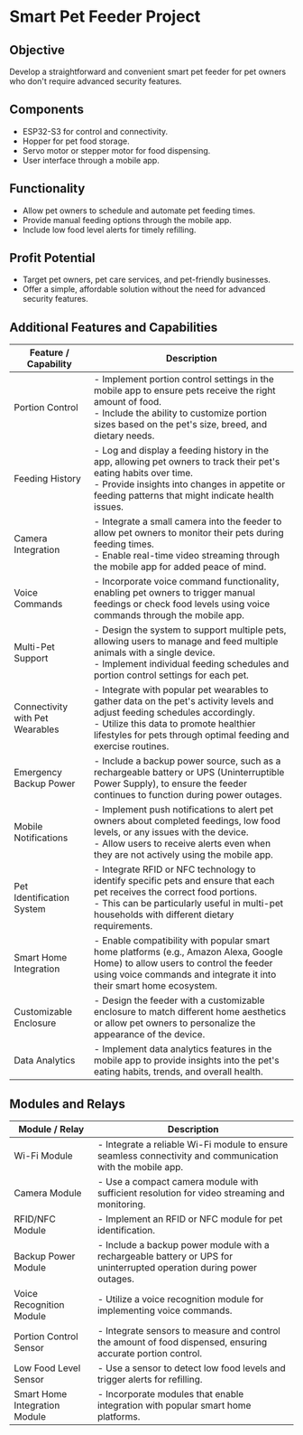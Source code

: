 # Smart Pet Feeder Project

## Objective
Develop a straightforward and convenient smart pet feeder for pet owners who don't require advanced security features.

## Components
- ESP32-S3 for control and connectivity.
- Hopper for pet food storage.
- Servo motor or stepper motor for food dispensing.
- User interface through a mobile app.

## Functionality
- Allow pet owners to schedule and automate pet feeding times.
- Provide manual feeding options through the mobile app.
- Include low food level alerts for timely refilling.

## Profit Potential
- Target pet owners, pet care services, and pet-friendly businesses.
- Offer a simple, affordable solution without the need for advanced security features.

## Additional Features and Capabilities

| Feature / Capability                       | Description                                                                                                                                                                                                                                                                                                                                                                                                           |
| ------------------------------------------ | --------------------------------------------------------------------------------------------------------------------------------------------------------------------------------------------------------------------------------------------------------------------------------------------------------------------------------------------------------------------------------------------------------------------- |
| Portion Control                            | - Implement portion control settings in the mobile app to ensure pets receive the right amount of food. <br> - Include the ability to customize portion sizes based on the pet's size, breed, and dietary needs.                                                                                                                                                                                                      |
| Feeding History                            | - Log and display a feeding history in the app, allowing pet owners to track their pet's eating habits over time. <br> - Provide insights into changes in appetite or feeding patterns that might indicate health issues.                                                                                                                                                                                            |
| Camera Integration                         | - Integrate a small camera into the feeder to allow pet owners to monitor their pets during feeding times. <br> - Enable real-time video streaming through the mobile app for added peace of mind.                                                                                                                                                                                                              |
| Voice Commands                             | - Incorporate voice command functionality, enabling pet owners to trigger manual feedings or check food levels using voice commands through the mobile app.                                                                                                                                                                                                                                                          |
| Multi-Pet Support                          | - Design the system to support multiple pets, allowing users to manage and feed multiple animals with a single device. <br> - Implement individual feeding schedules and portion control settings for each pet.                                                                                                                                                                                                    |
| Connectivity with Pet Wearables            | - Integrate with popular pet wearables to gather data on the pet's activity levels and adjust feeding schedules accordingly. <br> - Utilize this data to promote healthier lifestyles for pets through optimal feeding and exercise routines.                                                                                                                                                                       |
| Emergency Backup Power                     | - Include a backup power source, such as a rechargeable battery or UPS (Uninterruptible Power Supply), to ensure the feeder continues to function during power outages.                                                                                                                                                                                                                                             |
| Mobile Notifications                      | - Implement push notifications to alert pet owners about completed feedings, low food levels, or any issues with the device. <br> - Allow users to receive alerts even when they are not actively using the mobile app.                                                                                                                                                                                                |
| Pet Identification System                  | - Integrate RFID or NFC technology to identify specific pets and ensure that each pet receives the correct food portions. <br> - This can be particularly useful in multi-pet households with different dietary requirements.                                                                                                                                                                                         |
| Smart Home Integration                     | - Enable compatibility with popular smart home platforms (e.g., Amazon Alexa, Google Home) to allow users to control the feeder using voice commands and integrate it into their smart home ecosystem.                                                                                                                                                                                                           |
| Customizable Enclosure                     | - Design the feeder with a customizable enclosure to match different home aesthetics or allow pet owners to personalize the appearance of the device.                                                                                                                                                                                                                                                               |
| Data Analytics                             | - Implement data analytics features in the mobile app to provide insights into the pet's eating habits, trends, and overall health.                                                                                                                                                                                                                                                                                 |

## Modules and Relays

| Module / Relay                              | Description                                                                                                                                                                                                                                                                                                                                                                                                          |
| ------------------------------------------- | --------------------------------------------------------------------------------------------------------------------------------------------------------------------------------------------------------------------------------------------------------------------------------------------------------------------------------------------------------------------------------------------------------------------- |
| Wi-Fi Module                                | - Integrate a reliable Wi-Fi module to ensure seamless connectivity and communication with the mobile app.                                                                                                                                                                                                                                                                                                                                                                             |
| Camera Module                               | - Use a compact camera module with sufficient resolution for video streaming and monitoring.                                                                                                                                                                                                                                                                                                                                                                                            |
| RFID/NFC Module                             | - Implement an RFID or NFC module for pet identification.                                                                                                                                                                                                                                                                                                                                                                                                                               |
| Backup Power Module                         | - Include a backup power module with a rechargeable battery or UPS for uninterrupted operation during power outages.                                                                                                                                                                                                                                                                                                                                                                       |
| Voice Recognition Module                    | - Utilize a voice recognition module for implementing voice commands.                                                                                                                                                                                                                                                                                                                                                                                                                  |
| Portion Control Sensor                      | - Integrate sensors to measure and control the amount of food dispensed, ensuring accurate portion control.                                                                                                                                                                                                                                                                                                                                                                              |
| Low Food Level Sensor                       | - Use a sensor to detect low food levels and trigger alerts for refilling.                                                                                                                                                                                                                                                                                                                                                                                                               |
| Smart Home Integration Module               | - Incorporate modules that enable integration with popular smart home platforms.                                                                                                                                                                                                                                                                                                                                                                                                        |
